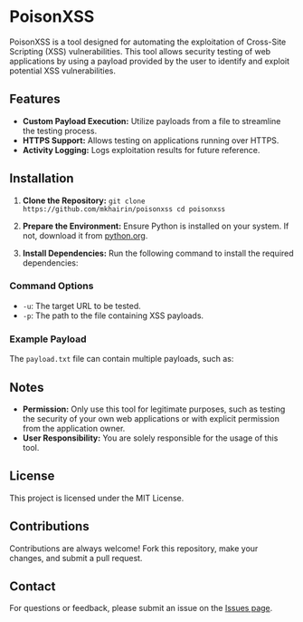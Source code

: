 # PoisonXSS

PoisonXSS is a tool designed for automating the exploitation of Cross-Site Scripting (XSS) vulnerabilities. This tool allows security testing of web applications by using a payload provided by the user to identify and exploit potential XSS vulnerabilities.

## Features

- **Custom Payload Execution:** Utilize payloads from a file to streamline the testing process.
- **HTTPS Support:** Allows testing on applications running over HTTPS.
- **Activity Logging:** Logs exploitation results for future reference.

## Installation

1. **Clone the Repository:**
   ```git clone https://github.com/mkhairin/poisonxss cd poisonxss```
3. **Prepare the Environment:**
Ensure Python is installed on your system. If not, download it from [python.org](https://www.python.org/).

4. **Install Dependencies:**
Run the following command to install the required dependencies:


### Command Options

- `-u`: The target URL to be tested.
- `-p`: The path to the file containing XSS payloads.

### Example Payload

The `payload.txt` file can contain multiple payloads, such as:


## Notes

- **Permission:** Only use this tool for legitimate purposes, such as testing the security of your own web applications or with explicit permission from the application owner.
- **User Responsibility:** You are solely responsible for the usage of this tool.

## License

This project is licensed under the MIT License.

## Contributions

Contributions are always welcome! Fork this repository, make your changes, and submit a pull request.

## Contact

For questions or feedback, please submit an issue on the [Issues page](https://github.com/mkhairin/poisonxss/issues).



